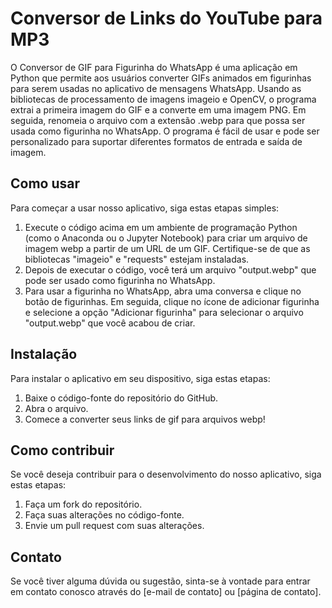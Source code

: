 # Conversor de Links do YouTube para MP3

O Conversor de GIF para Figurinha do WhatsApp é uma aplicação em Python que permite aos usuários converter GIFs animados em figurinhas para serem usadas no aplicativo de mensagens WhatsApp. Usando as bibliotecas de processamento de imagens imageio e OpenCV, o programa extrai a primeira imagem do GIF e a converte em uma imagem PNG. Em seguida, renomeia o arquivo com a extensão .webp para que possa ser usada como figurinha no WhatsApp. O programa é fácil de usar e pode ser personalizado para suportar diferentes formatos de entrada e saída de imagem.

## Como usar

Para começar a usar nosso aplicativo, siga estas etapas simples:

1. Execute o código acima em um ambiente de programação Python (como o Anaconda ou o Jupyter Notebook) para criar um arquivo de imagem webp a partir de um URL de um GIF. Certifique-se de que as bibliotecas "imageio" e "requests" estejam instaladas.
2. Depois de executar o código, você terá um arquivo "output.webp" que pode ser usado como figurinha no WhatsApp.
3. Para usar a figurinha no WhatsApp, abra uma conversa e clique no botão de figurinhas. Em seguida, clique no ícone de adicionar figurinha e selecione a opção "Adicionar figurinha" para selecionar o arquivo "output.webp" que você acabou de criar.

## Instalação

Para instalar o aplicativo em seu dispositivo, siga estas etapas:

1. Baixe o código-fonte do repositório do GitHub.
2. Abra o arquivo.
3. Comece a converter seus links de gif  para arquivos webp!

## Como contribuir

Se você deseja contribuir para o desenvolvimento do nosso aplicativo, siga estas etapas:

1. Faça um fork do repositório.
2. Faça suas alterações no código-fonte.
3. Envie um pull request com suas alterações.

## Contato

Se você tiver alguma dúvida ou sugestão, sinta-se à vontade para entrar em contato conosco através do [e-mail de contato] ou [página de contato].
